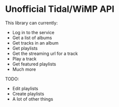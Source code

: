 Unofficial Tidal/WiMP API
====================
This library can currently:
 - Log in to the service
 - Get a list of albums
 - Get tracks in an album
 - Get playlists
 - Get the streaming url for a track
 - Play a track
 - Get featured playlists
 - Much more

TODO:
 - Edit playlists
 - Create playlists
 - A lot of other things